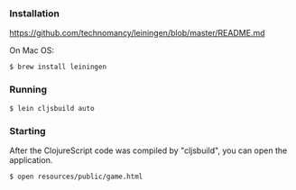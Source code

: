 ### Installation

https://github.com/technomancy/leiningen/blob/master/README.md

On Mac OS:

    $ brew install leiningen

### Running

    $ lein cljsbuild auto

### Starting

After the ClojureScript code was compiled by "cljsbuild", you can open the application.

    $ open resources/public/game.html
